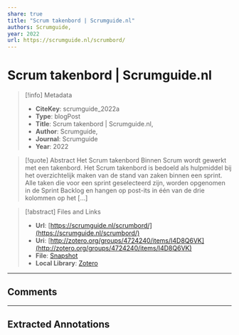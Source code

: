 ```yaml
---
share: true
title: "Scrum takenbord | Scrumguide.nl"
authors: Scrumguide,
year: 2022 
url: https://scrumguide.nl/scrumbord/
---
```


# Scrum takenbord | Scrumguide.nl

> [!info] Metadata
> - **CiteKey**: scrumguide_2022a
> - **Type**: blogPost
> - **Title**: Scrum takenbord | Scrumguide.nl, 
> - **Author**: Scrumguide,
> - **Journal**: Scrumguide 
> - **Year**: 2022 

> [!quote] Abstract
> Het Scrum takenbord Binnen Scrum wordt gewerkt met een takenbord. Het Scrum takenbord is bedoeld als hulpmiddel bij het overzichtelijk maken van de stand van zaken binnen een sprint. Alle taken die voor een sprint geselecteerd zijn, worden opgenomen in de Sprint Backlog en hangen op post-its in één van de drie kolommen op het […]

> [!abstract] Files and Links
> - **Url**: [https://scrumguide.nl/scrumbord/](https://scrumguide.nl/scrumbord/)
> - **Uri**: [http://zotero.org/groups/4724240/items/I4D8Q6VK](http://zotero.org/groups/4724240/items/I4D8Q6VK)
> - **File**: [Snapshot](file:///Users/jan/Zotero/storage/XHK4QUE2/scrumbord.html)
> - **Local Library**: [Zotero]((zotero://select/groups/4724240/items/I4D8Q6VK))

----

## Comments



----

## Extracted Annotations

